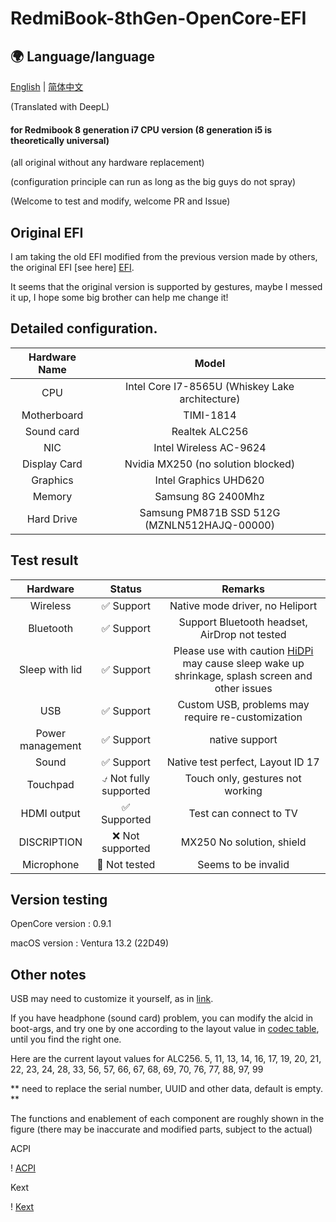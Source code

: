 # RedmiBook-8thGen-OpenCore-EFI

## 🌍 Language/language
[English](/) | [简体中文](/README.md) 

(Translated with DeepL)
 #### for Redmibook 8 generation i7 CPU version (8 generation i5 is theoretically universal)

 (all original without any hardware replacement)
 
 (configuration principle can run as long as the big guys do not spray)
 
 (Welcome to test and modify, welcome PR and Issue)

 ## Original EFI

 I am taking the old EFI modified from the previous version made by others, the original EFI [see here] [EFI].

 It seems that the original version is supported by gestures, maybe I messed it up, I hope some big brother can help me change it!

 
 ## Detailed configuration.

 | Hardware Name | Model |
 | :-----:| :----------------: |
 | CPU | Intel Core I7-8565U (Whiskey Lake architecture) |
 | Motherboard | TIMI-1814 |
 | Sound card | Realtek ALC256 |
 | NIC | Intel Wireless AC-9624 |
 | Display Card | Nvidia MX250 (no solution blocked)
 | Graphics | Intel Graphics UHD620 |
 | Memory | Samsung 8G 2400Mhz |
 | Hard Drive | Samsung PM871B SSD 512G (MZNLN512HAJQ-00000) |

 ## Test result

|Hardware|Status|Remarks|
|:----:|:----:|:----:|
|Wireless|✅ Support|Native mode driver, no Heliport|
|Bluetooth|✅ Support |Support Bluetooth headset, AirDrop not tested|
|Sleep with lid|✅ Support|Please use with caution [HiDPi][HiDPi] may cause sleep wake up shrinkage, splash screen and other issues|
|USB|✅ Support|Custom USB, problems may require re-customization|
|Power management|✅ Support|native support|
|Sound|✅ Support|Native test perfect, Layout ID 17|
|Touchpad|⍻ Not fully supported|Touch only, gestures not working|
|HDMI output|✅ Supported| Test can connect to TV|
|DISCRIPTION|❌ Not supported|MX250 No solution, shield|
|Microphone|🤷 Not tested| Seems to be invalid|

## Version testing

OpenCore version : 0.9.1

macOS version : Ventura 13.2 (22D49)

## Other notes

USB may need to customize it yourself, as in [link][USB].

If you have headphone (sound card) problem, you can modify the alcid in boot-args, and try one by one according to the layout value in [codec table][codec], until you find the right one.

Here are the current layout values for ALC256.
5, 11, 13, 14, 16, 17, 19, 20, 21, 22, 23, 24, 28, 33, 56, 57, 66, 67, 68, 69, 70, 76, 77, 88, 97, 99

** need to replace the serial number, UUID and other data, default is empty. **

The functions and enablement of each component are roughly shown in the figure (there may be inaccurate and modified parts, subject to the actual)

ACPI

! [ACPI][ACPI]

Kext

! [Kext][Kext]

[USB]: https://macx.top/26316.html
[ACPI]: /Readme_img/SCR-20230207-fg2.png
[Kext]: /Readme_img/SCR-20230207-fhg.png
[HiDPi]: https://github.com/xzhih/one-key-hidpi
[EFI]: https://macx.top/16960.html
[codec]: https://github.com/acidanthera/AppleALC/wiki/Supported-codecs
[english]: /README.EN.md


